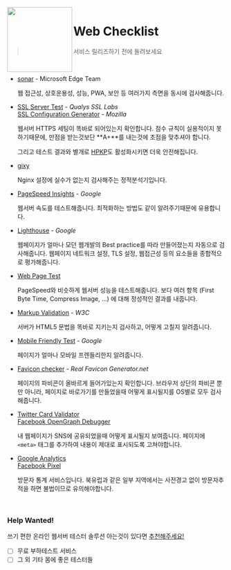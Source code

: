 <img height=150px align=left src="http://resources.tugg.com/wp-content/uploads/2014/01/Icon-CampaignChecklist.png">

Web Checklist
========
> 서비스 릴리즈하기 전에 돌려보세요

<br>

-   [sonar](https://sonarwhal.com/scanner/) - Microsoft Edge Team

    웹 접근성, 상호운용성, 성능, PWA, 보안 등 여러가지 측면을 동시에
    검사해줍니다.

-   [SSL Server Test](https://www.ssllabs.com/ssltest) - *Qualys SSL Labs*<br>
    [SSL Configuration Generator](https://mozilla.github.io/server-side-tls/ssl-config-generator/) - *Mozilla*

    웹서버 HTTPS 세팅이 똑바로 되어있는지 확인합니다. 점수 규칙이 실용적이지
    못하기때문에, 만점을 받는것보단 **A+**를 내는것에 초점을 맞추셔야 합니다.

    그리고 테스트 결과와 별개로 [HPKP]도 활성화시키면 더욱 안전해집니다.

[HPKP]: https://en.wikipedia.org/wiki/HTTP_Public_Key_Pinning

-   [gixy](https://github.com/yandex/gixy)

    Nginx 설정에 실수가 없는지 검사해주는 정적분석기입니다.

-   [PageSpeed Insights](https://developers.google.com/speed/pagespeed/insights) - *Google*

    웹서버 속도를 테스트해줍니다. 최적화하는 방법도 같이 알려주기때문에
    유용합니다.

-   [Lighthouse](https://github.com/GoogleChrome/lighthouse) - *Google*

    웹페이지가 얼마나 모던 웹개발의 Best practice를 따라 만들어졌는지
    자동으로 검사해줍니다. 웹페이지 네트워크 설정, TLS 설정, 웹접근성 등의
    요소들을 종합적으로 평가해줍니다.

-   [Web Page Test](http://www.webpagetest.org/)

    PageSpeed와 비슷하게 웹서버 성능을 테스트해줍니다. 보다 여러 항목 (First
    Byte Time, Compress Image, ...) 에 대해 정성적인 결과를 내줍니다.

-   [Markup Validation](https://validator.w3.org) - *W3C*

    서버가 HTML5 문법을 똑바로 지키는지 검사하고, 어떻게 고칠지 알려줍니다.

-   [Mobile Friendly Test](https://www.google.com/webmasters/tools/mobile-friendly) - *Google*

    페이지가 얼마나 모바일 프렌들리한지 알려줍니다.

-   [Favicon checker](https://realfavicongenerator.net/favicon_checker) - *Real Favicon Generator.net*

    페이지의 파비콘이 올바르게 들어가있는지 확인합니다. 브라우저 상단의 파비콘
    뿐만 아니라, 페이지로 바로가기를 만들었을때 어떻게 표시될지를 OS별로 모두
    검사해줍니다.

-   [Twitter Card Validator](https://cards-dev.twitter.com/validator)<br>
    [Facebook OpenGraph Debugger](https://developers.facebook.com/tools/debug/)

    내 웹페이지가 SNS에 공유되었을때 어떻게 표시될지 보여줍니다. 페이지에
    `<meta>` 태그를 추가하여 내용이 제대로 표시되도록 고쳐야합니다.

-   [Google Analytics](https://www.google.com/analytics/)<br>
    [Facebook Pixel](https://www.facebook.com/ads/manager/pixel/custom_audience_pixel/)

    방문자 통계 서비스입니다. 북유럽과 같은 일부 지역에서는 사전경고 없이
    방문자추적을 하면 불법이므로 유의해야합니다.

<br>

### Help Wanted!
쓰기 편한 온라인 웹서버 테스터 솔루션 아는것이 있다면
[추천해주세요!](https://github.com/simnalamburt/web-checklist/issues/new)

- [ ] 무료 부하테스트 서비스
- [ ] 그 외 기타 몸에 좋은 테스터들
